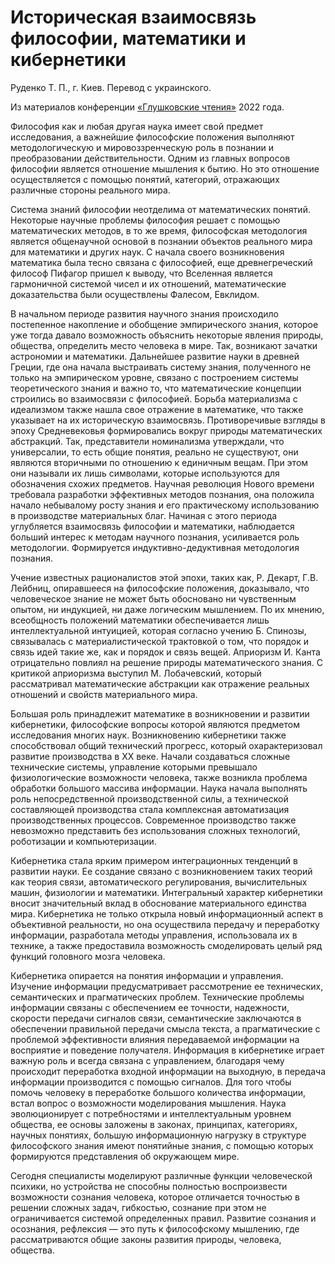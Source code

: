 # Историческая взаимосвязь философии, математики и кибернетики

Руденко Т. П., г. Киев. Перевод с украинского.

Из материалов конференции [«Глушковские чтения»](../глушковские-чтения.md) 2022 года.

Философия как и любая другая наука имеет свой предмет исследования, а важнейшие философские положения выполняют методологическую и мировоззренческую роль в познании и преобразовании действительности. Одним из главных вопросов философии является отношение мышления к бытию. Но это отношение осуществляется с помощью понятий, категорий, отражающих различные стороны реального мира.

Система знаний философии неотделима от математических понятий. Некоторые научные проблемы философия решает с помощью математических методов, в то же время, философская методология является общенаучной основой в познании объектов реального мира для математики и других наук. С начала своего возникновения математика была тесно связана с философией, еще древнегреческий философ Пифагор пришел к выводу, что Вселенная является гармоничной системой чисел и их отношений, математические доказательства были осуществлены Фалесом, Евклидом.

В начальном периоде развития научного знания происходило постепенное накопление и обобщение эмпирического знания, которое уже тогда давало возможность объяснить некоторые явления природы, общества, определить место человека в мире. Так, возникают зачатки астрономии и математики. Дальнейшее развитие науки в древней Греции, где она начала выстраивать систему знания, полученного не только на эмпирическом уровне, связано с построением системы теоретического знания и важно то, что математические концепции строились во взаимосвязи с философией. Борьба материализма с идеализмом также нашла свое отражение в математике, что также указывает на их историческую взаимосвязь. Противоречивые взгляды в эпоху Средневековья формировались вокруг природы математических абстракций. Так, представители номинализма утверждали, что универсалии, то есть общие понятия, реально не существуют, они являются вторичными по отношению к единичным вещам. При этом они называли их лишь символами, которые используются для обозначения схожих предметов. Научная революция Нового времени требовала разработки эффективных методов познания, она положила начало небывалому росту знания и его практическому использованию в производстве материальных благ. Начиная с этого периода углубляется взаимосвязь философии и математики, наблюдается больший интерес к методам научного познания, усиливается роль методологии. Формируется индуктивно-дедуктивная методология познания.

Учение известных рационалистов этой эпохи, таких как, Р. Декарт, Г.В. Лейбниц, опиравшееся на философские положения, доказывало, что человеческое знание не может быть обосновано ни чувственным опытом, ни индукцией, ни даже логическим мышлением. По их мнению, всеобщность положений математики обеспечивается лишь интеллектуальной интуицией, которая согласно учению Б. Спинозы, связывалась с материалистической трактовкой о том, что порядок и связь идей такие же, как и порядок и связь вещей. Априоризм И. Канта отрицательно повлиял на решение природы математического знания. С критикой априоризма выступил М. Лобачевский, который рассматривал математические абстракции как отражение реальных отношений и свойств материального мира.

Большая роль принадлежит математике в возникновении и развитии кибернетики, философские вопросы которой являются предметом исследования многих наук. Возникновению кибернетики также способствовал общий технический прогресс, который охарактеризовал развитие производства в ХХ веке. Начали создаваться сложные технические системы, управление которыми превышало физиологические возможности человека, также возникла проблема обработки большого массива информации. Наука начала выполнять роль непосредственной производственной силы, а технической составляющей производства стала комплексная автоматизация производственных процессов. Современное производство также невозможно представить без использования сложных технологий, роботизации и компьютеризации.

Кибернетика стала ярким примером интеграционных тенденций в развитии науки. Ее создание связано с возникновением таких теорий как теория связи, автоматического регулирования, вычислительных машин, физиологии и математики. Интегральный характер кибернетики вносит значительный вклад в обоснование материального единства мира. Кибернетика не только открыла новый информационный аспект в объективной реальности, но она осуществила передачу и переработку информации, разработала методы управления, использовала их в технике, а также предоставила возможность смоделировать целый ряд функций головного мозга человека.

Кибернетика опирается на понятия информации и управления. Изучение информации предусматривает рассмотрение ее технических, семантических и прагматических проблем. Технические проблемы информации связаны с обеспечением ее точности, надежности, скорости передачи сигналов связи, семантические заключаются в обеспечении правильной передачи смысла текста, а прагматические с проблемой эффективности влияния передаваемой информации на восприятие и поведение получателя. Информация в кибернетике играет важную роль и всегда связана с управлением, благодаря чему происходит переработка входной информации на выходную, в передача информации производится с помощью сигналов. Для того чтобы помочь человеку в переработке большого количества информации, встал вопрос о возможности моделирования мышления. Наука эволюционирует с потребностями и интеллектуальным уровнем общества, ее основы заложены в законах, принципах, категориях, научных понятиях, большую информационную нагрузку в структуре философского знания имеют понятийные знания, с помощью которых формируются представления об окружающем мире.

Сегодня специалисты моделируют различные функции человеческой психики, но устройства не способны полностью воспроизвести возможности сознания человека, которое отличается точностью в решении сложных задач, гибкостью, сознание при этом не ограничивается системой определенных правил. Развитие сознания и осознания, рефлексия — это путь к философскому мышлению, где рассматриваются общие законы развития природы, человека, общества.